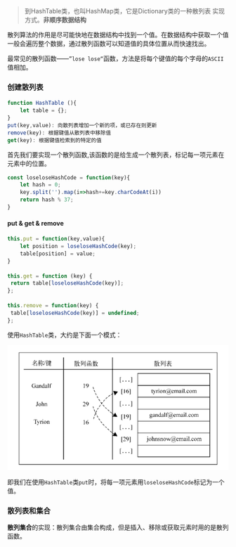 > 到HashTable类，也叫HashMap类，它是Dictionary类的一种散列表
> 实现方式。**非顺序数据结构**

散列算法的作用是尽可能快地在数据结构中找到一个值。在数据结构中获取一个值一般会遍历整个数据，通过散列函数可以知道值的具体位置从而快速找出。

最常见的散列函数——`”lose lose“`函数，方法是将每个键值的每个字母的`ASCII`值相加。

### 创建散列表

```js
function HashTable (){
    let table = {};
}
put(key,value): 向散列表增加一个新的项，或已存在则更新
remove(key): 根据键值从散列表中移除值
get(key): 根据键值检索到的特定的值
```

首先我们要实现一个散列函数,该函数的是给生成一个散列表，标记每一项元素在元素中的位置。

```js
const loseloseHashCode = function(key){
    let hash = 0;
    key.split('').map(i=>hash+=key.charCodeAt(i))
    return hash % 37;
}
```

#### put & get & remove

```js
this.put = function(key,value){
    let position = loseloseHashCode(key);
    table[position] = value;
}

this.get = function (key) {
 return table[loseloseHashCode(key)];
};

this.remove = function(key) {
 table[loseloseHashCode(key)] = undefined;
}; 
```

使用`HashTable`类，大约是下面一个模式：

![](../asset/img/hashTable.png)

即我们在使用`HashTable`类`put`时，将每一项元素用`loseloseHashCode`标记为一个值。

### 散列表和集合

**散列集合**的实现：散列集合由集合构成，但是插入、移除或获取元素时用的是散列函数。